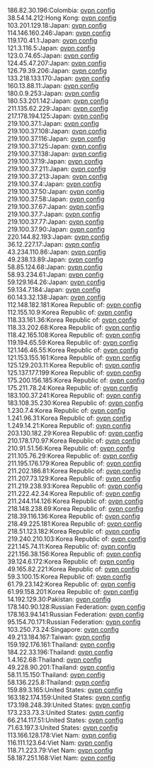 186.82.30.196:Colombia: [ovpn config](vpn/186_82_30_196.ovpn)  
38.54.14.212:Hong Kong: [ovpn config](vpn/38_54_14_212.ovpn)  
103.201.129.18:Japan: [ovpn config](vpn/103_201_129_18.ovpn)  
114.146.160.246:Japan: [ovpn config](vpn/114_146_160_246.ovpn)  
119.170.41.1:Japan: [ovpn config](vpn/119_170_41_1.ovpn)  
121.3.116.5:Japan: [ovpn config](vpn/121_3_116_5.ovpn)  
123.0.74.65:Japan: [ovpn config](vpn/123_0_74_65.ovpn)  
124.45.47.207:Japan: [ovpn config](vpn/124_45_47_207.ovpn)  
126.79.39.206:Japan: [ovpn config](vpn/126_79_39_206.ovpn)  
133.218.133.170:Japan: [ovpn config](vpn/133_218_133_170.ovpn)  
160.13.88.11:Japan: [ovpn config](vpn/160_13_88_11.ovpn)  
180.0.9.253:Japan: [ovpn config](vpn/180_0_9_253.ovpn)  
180.53.201.142:Japan: [ovpn config](vpn/180_53_201_142.ovpn)  
211.135.62.229:Japan: [ovpn config](vpn/211_135_62_229.ovpn)  
217.178.194.125:Japan: [ovpn config](vpn/217_178_194_125.ovpn)  
219.100.37.1:Japan: [ovpn config](vpn/219_100_37_1.ovpn)  
219.100.37.108:Japan: [ovpn config](vpn/219_100_37_108.ovpn)  
219.100.37.116:Japan: [ovpn config](vpn/219_100_37_116.ovpn)  
219.100.37.125:Japan: [ovpn config](vpn/219_100_37_125.ovpn)  
219.100.37.138:Japan: [ovpn config](vpn/219_100_37_138.ovpn)  
219.100.37.19:Japan: [ovpn config](vpn/219_100_37_19.ovpn)  
219.100.37.211:Japan: [ovpn config](vpn/219_100_37_211.ovpn)  
219.100.37.213:Japan: [ovpn config](vpn/219_100_37_213.ovpn)  
219.100.37.4:Japan: [ovpn config](vpn/219_100_37_4.ovpn)  
219.100.37.50:Japan: [ovpn config](vpn/219_100_37_50.ovpn)  
219.100.37.58:Japan: [ovpn config](vpn/219_100_37_58.ovpn)  
219.100.37.67:Japan: [ovpn config](vpn/219_100_37_67.ovpn)  
219.100.37.7:Japan: [ovpn config](vpn/219_100_37_7.ovpn)  
219.100.37.77:Japan: [ovpn config](vpn/219_100_37_77.ovpn)  
219.100.37.90:Japan: [ovpn config](vpn/219_100_37_90.ovpn)  
220.144.82.193:Japan: [ovpn config](vpn/220_144_82_193.ovpn)  
36.12.227.17:Japan: [ovpn config](vpn/36_12_227_17.ovpn)  
43.234.110.86:Japan: [ovpn config](vpn/43_234_110_86.ovpn)  
49.238.13.89:Japan: [ovpn config](vpn/49_238_13_89.ovpn)  
58.85.124.68:Japan: [ovpn config](vpn/58_85_124_68.ovpn)  
58.93.234.61:Japan: [ovpn config](vpn/58_93_234_61.ovpn)  
59.129.164.26:Japan: [ovpn config](vpn/59_129_164_26.ovpn)  
59.134.7.184:Japan: [ovpn config](vpn/59_134_7_184.ovpn)  
60.143.32.138:Japan: [ovpn config](vpn/60_143_32_138.ovpn)  
112.148.182.181:Korea Republic of: [ovpn config](vpn/112_148_182_181.ovpn)  
112.155.10.9:Korea Republic of: [ovpn config](vpn/112_155_10_9.ovpn)  
118.33.161.36:Korea Republic of: [ovpn config](vpn/118_33_161_36.ovpn)  
118.33.202.68:Korea Republic of: [ovpn config](vpn/118_33_202_68.ovpn)  
118.42.165.108:Korea Republic of: [ovpn config](vpn/118_42_165_108.ovpn)  
119.194.65.59:Korea Republic of: [ovpn config](vpn/119_194_65_59.ovpn)  
121.146.46.55:Korea Republic of: [ovpn config](vpn/121_146_46_55.ovpn)  
121.153.155.161:Korea Republic of: [ovpn config](vpn/121_153_155_161.ovpn)  
125.129.203.11:Korea Republic of: [ovpn config](vpn/125_129_203_11.ovpn)  
125.137.177.199:Korea Republic of: [ovpn config](vpn/125_137_177_199.ovpn)  
175.200.156.185:Korea Republic of: [ovpn config](vpn/175_200_156_185.ovpn)  
175.211.78.24:Korea Republic of: [ovpn config](vpn/175_211_78_24.ovpn)  
183.100.37.241:Korea Republic of: [ovpn config](vpn/183_100_37_241.ovpn)  
183.108.35.230:Korea Republic of: [ovpn config](vpn/183_108_35_230.ovpn)  
1.230.7.4:Korea Republic of: [ovpn config](vpn/1_230_7_4.ovpn)  
1.241.96.31:Korea Republic of: [ovpn config](vpn/1_241_96_31.ovpn)  
1.249.14.21:Korea Republic of: [ovpn config](vpn/1_249_14_21.ovpn)  
203.130.182.29:Korea Republic of: [ovpn config](vpn/203_130_182_29.ovpn)  
210.178.170.97:Korea Republic of: [ovpn config](vpn/210_178_170_97.ovpn)  
210.91.51.56:Korea Republic of: [ovpn config](vpn/210_91_51_56.ovpn)  
211.105.76.29:Korea Republic of: [ovpn config](vpn/211_105_76_29.ovpn)  
211.195.176.179:Korea Republic of: [ovpn config](vpn/211_195_176_179.ovpn)  
211.202.186.81:Korea Republic of: [ovpn config](vpn/211_202_186_81.ovpn)  
211.207.73.129:Korea Republic of: [ovpn config](vpn/211_207_73_129.ovpn)  
211.219.238.93:Korea Republic of: [ovpn config](vpn/211_219_238_93.ovpn)  
211.222.42.34:Korea Republic of: [ovpn config](vpn/211_222_42_34.ovpn)  
211.244.114.126:Korea Republic of: [ovpn config](vpn/211_244_114_126.ovpn)  
218.148.238.69:Korea Republic of: [ovpn config](vpn/218_148_238_69.ovpn)  
218.39.116.136:Korea Republic of: [ovpn config](vpn/218_39_116_136.ovpn)  
218.49.225.181:Korea Republic of: [ovpn config](vpn/218_49_225_181.ovpn)  
218.51.123.182:Korea Republic of: [ovpn config](vpn/218_51_123_182.ovpn)  
219.240.210.103:Korea Republic of: [ovpn config](vpn/219_240_210_103.ovpn)  
221.145.74.11:Korea Republic of: [ovpn config](vpn/221_145_74_11.ovpn)  
221.156.38.156:Korea Republic of: [ovpn config](vpn/221_156_38_156.ovpn)  
39.124.6.172:Korea Republic of: [ovpn config](vpn/39_124_6_172.ovpn)  
49.165.82.221:Korea Republic of: [ovpn config](vpn/49_165_82_221.ovpn)  
59.3.100.15:Korea Republic of: [ovpn config](vpn/59_3_100_15.ovpn)  
61.79.23.142:Korea Republic of: [ovpn config](vpn/61_79_23_142.ovpn)  
61.99.158.201:Korea Republic of: [ovpn config](vpn/61_99_158_201.ovpn)  
14.192.129.30:Pakistan: [ovpn config](vpn/14_192_129_30.ovpn)  
178.140.90.128:Russian Federation: [ovpn config](vpn/178_140_90_128.ovpn)  
178.163.94.141:Russian Federation: [ovpn config](vpn/178_163_94_141.ovpn)  
95.154.70.171:Russian Federation: [ovpn config](vpn/95_154_70_171.ovpn)  
103.250.73.24:Singapore: [ovpn config](vpn/103_250_73_24.ovpn)  
49.213.184.167:Taiwan: [ovpn config](vpn/49_213_184_167.ovpn)  
159.192.176.161:Thailand: [ovpn config](vpn/159_192_176_161.ovpn)  
184.22.33.196:Thailand: [ovpn config](vpn/184_22_33_196.ovpn)  
1.4.162.68:Thailand: [ovpn config](vpn/1_4_162_68.ovpn)  
49.228.90.201:Thailand: [ovpn config](vpn/49_228_90_201.ovpn)  
58.11.15.150:Thailand: [ovpn config](vpn/58_11_15_150.ovpn)  
58.136.225.8:Thailand: [ovpn config](vpn/58_136_225_8.ovpn)  
159.89.3.165:United States: [ovpn config](vpn/159_89_3_165.ovpn)  
163.182.174.159:United States: [ovpn config](vpn/163_182_174_159.ovpn)  
173.198.248.39:United States: [ovpn config](vpn/173_198_248_39.ovpn)  
173.233.73.3:United States: [ovpn config](vpn/173_233_73_3.ovpn)  
66.214.117.51:United States: [ovpn config](vpn/66_214_117_51.ovpn)  
71.63.197.3:United States: [ovpn config](vpn/71_63_197_3.ovpn)  
113.166.128.178:Viet Nam: [ovpn config](vpn/113_166_128_178.ovpn)  
116.111.123.64:Viet Nam: [ovpn config](vpn/116_111_123_64.ovpn)  
118.71.223.79:Viet Nam: [ovpn config](vpn/118_71_223_79.ovpn)  
58.187.251.168:Viet Nam: [ovpn config](vpn/58_187_251_168.ovpn)  
